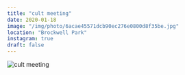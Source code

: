 ```yaml
---
title: "cult meeting"
date: 2020-01-18
image: "/img/photo/6acae45571dcb90ec276e0800d8f35be.jpg"
location: "Brockwell Park"
instagram: true
draft: false
---
```


![cult meeting](/img/photo/6acae45571dcb90ec276e0800d8f35be.jpg)
